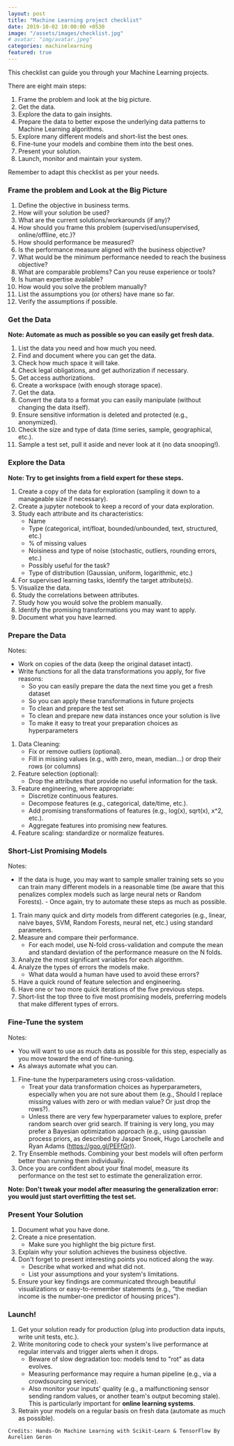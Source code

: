 ```yaml
---
layout: post
title: "Machine Learning project checklist"
date: 2019-10-02 10:00:00 +0530
image: "/assets/images/checklist.jpg"
# avatar: "img/avatar.jpeg"
categories: machinelearning
featured: true
---
```


This checklist can guide you through your Machine Learning projects.

There are eight main steps:

1. Frame the problem and look at the big picture.
2. Get the data.
3. Explore the data to gain insights.
4. Prepare the data to better expose the underlying data patterns to Machine Learning algorithms.
5. Explore many different models and short-list the best ones.
6. Fine-tune your models and combine them into the best ones.
7. Present your solution.
8. Launch, monitor and maintain your system.

Remember to adapt this checklist as per your needs.

### Frame the problem and Look at the Big Picture

1. Define the objective in business terms.
2. How will your solution be used?
3. What are the current solutions/workarounds (if any)?
4. How should you frame this problem (supervised/unsupervised, online/offline, etc.)?
5. How should performance be measured?
6. Is the performance measure aligned with the business objective?
7. What would be the minimum performance needed to reach the business objective?
8. What are comparable problems? Can you reuse experience or tools?
9. Is human expertise available?
10. How would you solve the problem manually?
11. List the assumptions you (or others) have mane so far.
12. Verify the assumptions if possible.

### Get the Data

**Note: Automate as much as possible so you can easily get fresh data.**

1. List the data you need and how much you need.
2. Find and document where you can get the data.
3. Check how much space it will take.
4. Check legal obligations, and get authorization if necessary.
5. Get access authorizations.
6. Create a workspace (with enough storage space).
7. Get the data.
8. Convert the data to a format you can easily manipulate (without changing the data itself).
9. Ensure sensitive information is deleted and protected (e.g., anonymized).
10. Check the size and type of data (time series, sample, geographical, etc.).
11. Sample a test set, pull it aside and never look at it (no data snooping!).

### Explore the Data

**Note: Try to get insights from a field expert for these steps.**

1. Create a copy of the data for exploration (sampling it down to a manageable size if necessary).
2. Create a jupyter notebook to keep a record of your data exploration.
3. Study each attribute and its characteristics:
   - Name
   - Type (categorical, int/float, bounded/unbounded, text, structured, etc.)
   - % of missing values
   - Noisiness and type of noise (stochastic, outliers, rounding errors, etc.)
   - Possibly useful for the task?
   - Type of distribution (Gaussian, uniform, logarithmic, etc.)
4. For supervised learning tasks, identify the target attribute(s).
5. Visualize the data.
6. Study the correlations between attributes.
7. Study how you would solve the problem manually.
8. Identify the promising transformations you may want to apply.
9. Document what you have learned.

### Prepare the Data

Notes:

- Work on copies of the data (keep the original dataset intact).
- Write functions for all the data transformations you apply, for five reasons:
  - So you can easily prepare the data the next time you get a fresh dataset
  - So you can apply these transformations in future projects
  - To clean and prepare the test set
  - To clean and prepare new data instances once your solution is live
  - To make it easy to treat your preparation choices as hyperparameters

1. Data Cleaning:
   - Fix or remove outliers (optional).
   - Fill in missing values (e.g., with zero, mean, median...) or drop their rows (or columns)
2. Feature selection (optional):
   - Drop the attributes that provide no useful information for the task.
3. Feature engineering, where appropriate:
   - Discretize continuous features.
   - Decompose features (e.g., categorical, date/time, etc.).
   - Add promising transformations of features (e.g., log(x), sqrt(x), x^2, etc.).
   - Aggregate features into promising new features.
4. Feature scaling: standardize or normalize features.

### Short-List Promising Models

Notes:

- If the data is huge, you may want to sample smaller training sets so you can train many different models in a reasonable time (be aware that this penalizes complex models such as large neural nets or Random Forests). - Once again, try to automate these steps as much as possible.

1. Train many quick and dirty models from different categories (e.g., linear, naive bayes, SVM, Random Forests, neural net, etc.) using standard parameters.
2. Measure and compare their performance.
   - For each model, use N-fold cross-validation and compute the mean and standard deviation of the performance measure on the N folds.
3. Analyze the most significant variables for each algorithm.
4. Analyze the types of errors the models make.
   - What data would a human have used to avoid these errors?
5. Have a quick round of feature selection and engineering.
6. Have one or two more quick iterations of the five previous steps.
7. Short-list the top three to five most promising models, preferring models that make different types of errors.

### Fine-Tune the system

Notes:

- You will want to use as much data as possible for this step, especially as you move toward the end of fine-tuning.
- As always automate what you can.

1. Fine-tune the hyperparameters using cross-validation.
   - Treat your data transformation choices as hyperparameters, especially when you are not sure about them (e.g., Should I replace missing values with zero or with median value? Or just drop the rows?).
   - Unless there are very few hyperparameter values to explore, prefer random search over grid search. If training is very long, you may prefer a Bayesian optimization approach (e.g., using gaussian process priors, as described by Jasper Snoek, Hugo Larochelle and Ryan Adams (https://goo.gl/PEFfGr)).
2. Try Ensemble methods. Combining your best models will often perform better than running them individually.
3. Once you are confident about your final model, measure its performance on the test set to estimate the generalization error.

**Note: Don't tweak your model after measuring the generalization error: you would just start overfitting the test set.**

### Present Your Solution

1. Document what you have done.
2. Create a nice presentation.
   - Make sure you highlight the big picture first.
3. Explain why your solution achieves the business objective.
4. Don't forget to present interesting points you noticed along the way.
   - Describe what worked and what did not.
   - List your assumptions and your system's limitations.
5. Ensure your key findings are communicated through beautiful visualizations or easy-to-remember statements (e.g., "the median income is the number-one predictor of housing prices").

### Launch!

1. Get your solution ready for production (plug into production data inputs, write unit tests, etc.).
2. Write monitoring code to check your system's live performance at regular intervals and trigger alerts when it drops.
   - Beware of slow degradation too: models tend to "rot" as data evolves.
   - Measuring performance may require a human pipeline (e.g., via a crowdsourcing service).
   - Also monitor your inputs' quality (e.g., a malfunctioning sensor sending random values, or another team's output becoming stale). This is particularly important for **online learning systems**.
3. Retrain your models on a regular basis on fresh data (automate as much as possible).

`Credits: Hands-On Machine Learning with Scikit-Learn & TensorFlow By Aurelien Geron`
